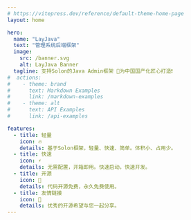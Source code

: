 ```yaml
---
# https://vitepress.dev/reference/default-theme-home-page
layout: home

hero:
  name: "LayJava"
  text: "管理系统后端框架"
  image:
    src: /banner.svg
    alt: LayJava Banner
  tagline: 支持Solon的Java Admin框架 🚩为中国国产化匠心打造❗
#  actions:
#    - theme: brand
#      text: Markdown Examples
#      link: /markdown-examples
#    - theme: alt
#      text: API Examples
#      link: /api-examples

features:
  - title: 轻量
    icon: 🔥
    details: 基于Solon框架，轻量、快速、简单。体积小、占用少。
  - title: 快速
    icon: ⚡
    details: 无需配置，开箱即用。快速启动，快速开发。
  - title: 开源
    icon: 💯
    details: 代码开源免费，永久免费使用。
  - title: 友情链接
    icon: 🧲
    details: 优秀的开源希望与您一起分享。
---
```




